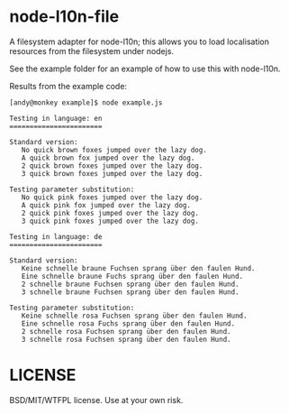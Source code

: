 node-l10n-file
==============

A filesystem adapter for node-l10n; this allows you to load localisation resources from the filesystem under nodejs.

See the example folder for an example of how to use this with node-l10n.

Results from the example code:

```
[andy@monkey example]$ node example.js 

Testing in language: en
=======================

Standard version:
   No quick brown foxes jumped over the lazy dog.
   A quick brown fox jumped over the lazy dog.
   2 quick brown foxes jumped over the lazy dog.
   3 quick brown foxes jumped over the lazy dog.

Testing parameter substitution:
   No quick pink foxes jumped over the lazy dog.
   A quick pink fox jumped over the lazy dog.
   2 quick pink foxes jumped over the lazy dog.
   3 quick pink foxes jumped over the lazy dog.

Testing in language: de
=======================

Standard version:
   Keine schnelle braune Fuchsen sprang über den faulen Hund.
   Eine schnelle braune Fuchs sprang über den faulen Hund.
   2 schnelle braune Fuchsen sprang über den faulen Hund.
   3 schnelle braune Fuchsen sprang über den faulen Hund.

Testing parameter substitution:
   Keine schnelle rosa Fuchsen sprang über den faulen Hund.
   Eine schnelle rosa Fuchs sprang über den faulen Hund.
   2 schnelle rosa Fuchsen sprang über den faulen Hund.
   3 schnelle rosa Fuchsen sprang über den faulen Hund.
```

LICENSE
=======

BSD/MIT/WTFPL license. Use at your own risk.

